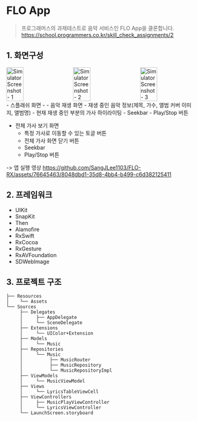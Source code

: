 # FLO App
> 프로그래머스의 과제테스트로 음악 서비스인 FLO App을 클론합니다.<br>
https://school.programmers.co.kr/skill_check_assignments/2


## 1. 화면구성
<div style="display: flex; justify-content: space-between;">
  <img src="https://github.com/SangJLee1103/FLO-RX/assets/76645463/23195f3a-8b67-48fb-ad63-e2e6d8fb0504" alt="Simulator Screenshot - 1" style="width: 30%;"/>
  <img src="https://github.com/SangJLee1103/FLO-RX/assets/76645463/80ecc955-3f9b-49dd-9682-46fcc5e7a28b" alt="Simulator Screenshot - 2" style="width: 30%;"/>
  <img src="https://github.com/SangJLee1103/FLO-RX/assets/76645463/14f3b925-65f7-4523-bce5-c4a1a5a91d13" alt="Simulator Screenshot - 3" style="width: 30%;"/>
</div>
- 스플래쉬 화면
- 
- 음악 재생 화면
  - 재생 중인 음악 정보(제목, 가수, 앨범 커버 이미지, 앨범명)
  - 현재 재생 중인 부분의 가사 하이라이팅
  - Seekbar
  - Play/Stop 버튼

- 전체 가사 보기 화면
  - 특정 가사로 이동할 수 있는 토글 버튼
  - 전체 가사 화면 닫기 버튼
  - Seekbar
  - Play/Stop 버튼
 
-> 앱 실행 영상
https://github.com/SangJLee1103/FLO-RX/assets/76645463/8048dbd1-35d8-4bb4-b499-c6d382125411


## 2. 프레임워크
- UIKit
- SnapKit
- Then
- Alamofire
- RxSwift
- RxCocoa
- RxGesture
- RxAVFoundation
- SDWebImage


## 3. 프로젝트 구조

```
├── Resources
│    └── Assets
└── Sources
     ├── Delegates
     │     ├── AppDelegate
     │     └── SceneDelegate
     ├── Extensions
     │     └── UIColor+Extension
     ├── Models
     │     └── Music
     ├── Repositories
     │     └── Music
     │          ├── MusicRouter
     │          ├── MusicRepository
     │          └── MusicRepositoryImpl             
     ├── ViewModels
     │     └── MusicViewModel
     ├── Views
     │     └── LyricsTableViewCell
     ├── ViewControllers
     │     ├── MusicPlayViewController
     │     └── LyricsViewController
     └── LaunchScreen.storyboard
```
